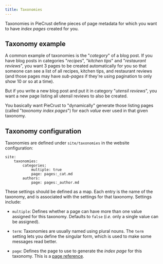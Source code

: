 ```yaml
---
title: Taxonomies
---
```


Taxonomies in PieCrust define pieces of page metadata for which you want to have
_index pages_ created for you.

## Taxonomy example

A common example of taxonomies is the "_category_" of a blog post. If you have
blog posts in categories "_recipes_", "_kitchen tips_" and "_restaurant
reviews_", you want 3 pages to be created automatically for you so that someone
can see a list of all recipes, kitchen tips, and restaurant reviews (and those
pages may have _sub-pages_ if they're using pagination to only show 10 or so at
a time).

But if you write a new blog post and put it in category "_utensil reviews_", you
want a new page listing all utensil reviews to also be created.

You basically want PieCrust to "dynamically" generate those listing pages
(called "_taxonomy index pages_") for each _value_ ever used in that given
taxonomy.


## Taxonomy configuration

Taxonomies are defined under `site/taxonomies` in the website configuration:

    site:
        taxonomies:
            categories:
                multiple: true
                page: pages:_cat.md
            authors:
                page: pages:_author.md

These settings should be defined as a map. Each entry is the name of the
taxonomy, and is associated with the settings for that taxonomy. Settings
include:

* `multiple`: Defines whether a page can have more than one value assigned for
  this taxonomy. Defaults to `false` (_i.e._ only a single value can be
  assigned).

* `term`: Taxonomies are usually named using plural nouns. The `term` setting
  lets you define the singular form, which is used to make some messages read
  better.

* `page`: Defines the page to use to generate the _index page_ for this
  taxonomy. This is a [page reference][pageref].


[pageref]: {{docurl('content-model/page-references')}}

